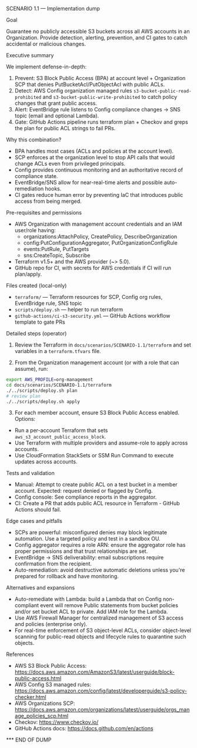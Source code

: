 SCENARIO 1.1 — Implementation dump

Goal

Guarantee no publicly accessible S3 buckets across all AWS accounts in an Organization. Provide detection, alerting, prevention, and CI gates to catch accidental or malicious changes.

Executive summary

We implement defense-in-depth:

1. Prevent: S3 Block Public Access (BPA) at account level + Organization SCP that denies PutBucketAcl/PutObjectAcl with public ACLs.
2. Detect: AWS Config organization managed rules `s3-bucket-public-read-prohibited` and `s3-bucket-public-write-prohibited` to catch policy changes that grant public access.
3. Alert: EventBridge rule listens to Config compliance changes -> SNS topic (email and optional Lambda).
4. Gate: GitHub Actions pipeline runs terraform plan + Checkov and greps the plan for public ACL strings to fail PRs.

Why this combination?

- BPA handles most cases (ACLs and policies at the account level).
- SCP enforces at the organization level to stop API calls that would change ACLs even from privileged principals.
- Config provides continuous monitoring and an authoritative record of compliance state.
- EventBridge/SNS allow for near-real-time alerts and possible auto-remediation hooks.
- CI gates reduce human error by preventing IaC that introduces public access from being merged.

Pre-requisites and permissions

- AWS Organization with management account credentials and an IAM user/role having:
  - organizations:AttachPolicy, CreatePolicy, DescribeOrganization
  - config:PutConfigurationAggregator, PutOrganizationConfigRule
  - events:PutRule, PutTargets
  - sns:CreateTopic, Subscribe
- Terraform v1.5+ and the AWS provider (~> 5.0).
- GitHub repo for CI, with secrets for AWS credentials if CI will run plan/apply.

Files created (local-only)

- `terraform/` — Terraform resources for SCP, Config org rules, EventBridge rule, SNS topic
- `scripts/deploy.sh` — helper to run terraform
- `github-actions/ci-s3-security.yml` — GitHub Actions workflow template to gate PRs

Detailed steps (operator)

1. Review the Terraform in `docs/scenarios/SCENARIO-1.1/terraform` and set variables in a `terraform.tfvars` file.

2. From the Organization management account (or with a role that can assume), run:

```bash
export AWS_PROFILE=org-management
cd docs/scenarios/SCENARIO-1.1/terraform
./../scripts/deploy.sh plan
# review plan
./../scripts/deploy.sh apply
```

3. For each member account, ensure S3 Block Public Access enabled. Options:

- Run a per-account Terraform that sets `aws_s3_account_public_access_block`.
- Use Terraform with multiple providers and assume-role to apply across accounts.
- Use CloudFormation StackSets or SSM Run Command to execute updates across accounts.

Tests and validation

- Manual: Attempt to create public ACL on a test bucket in a member account. Expected: request denied or flagged by Config.
- Config console: See compliance reports in the aggregator.
- CI: Create a PR that adds public ACL resource in Terraform - GitHub Actions should fail.

Edge cases and pitfalls

- SCPs are powerful: misconfigured denies may block legitimate automation. Use a targeted policy and test in a sandbox OU.
- Config aggregator requires a role ARN: ensure the aggregator role has proper permissions and that trust relationships are set.
- EventBridge -> SNS deliverability: email subscriptions require confirmation from the recipient.
- Auto-remediation: avoid destructive automatic deletions unless you're prepared for rollback and have monitoring.

Alternatives and expansions

- Auto-remediate with Lambda: build a Lambda that on Config non-compliant event will remove Public statements from bucket policies and/or set bucket ACL to private. Add IAM role for the Lambda.
- Use AWS Firewall Manager for centralized management of S3 access and policies (enterprise only).
- For real-time enforcement of S3 object-level ACLs, consider object-level scanning for public-read objects and lifecycle rules to quarantine such objects.

References

- AWS S3 Block Public Access: https://docs.aws.amazon.com/AmazonS3/latest/userguide/block-public-access.html
- AWS Config S3 managed rules: https://docs.aws.amazon.com/config/latest/developerguide/s3-policy-checker.html
- AWS Organizations SCP: https://docs.aws.amazon.com/organizations/latest/userguide/orgs_manage_policies_scp.html
- Checkov: https://www.checkov.io/
- GitHub Actions docs: https://docs.github.com/en/actions


*** END OF DUMP
